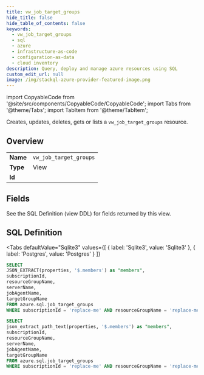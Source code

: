 ```yaml
--- 
title: vw_job_target_groups
hide_title: false
hide_table_of_contents: false
keywords:
  - vw_job_target_groups
  - sql
  - azure
  - infrastructure-as-code
  - configuration-as-data
  - cloud inventory
description: Query, deploy and manage azure resources using SQL
custom_edit_url: null
image: /img/stackql-azure-provider-featured-image.png
---
```


import CopyableCode from '@site/src/components/CopyableCode/CopyableCode';
import Tabs from '@theme/Tabs';
import TabItem from '@theme/TabItem';

Creates, updates, deletes, gets or lists a <code>vw_job_target_groups</code> resource.

## Overview
<table><tbody>
<tr><td><b>Name</b></td><td><code>vw_job_target_groups</code></td></tr>
<tr><td><b>Type</b></td><td>View</td></tr>
<tr><td><b>Id</b></td><td><CopyableCode code="azure.sql.vw_job_target_groups" /></td></tr>
</tbody></table>

## Fields

See the SQL Definition (view DDL) for fields returned by this view.

## SQL Definition

<Tabs
defaultValue="Sqlite3"
values={[
{ label: 'Sqlite3', value: 'Sqlite3' },
{ label: 'Postgres', value: 'Postgres' }
]}
>
<TabItem value="Sqlite3">

```sql
SELECT
JSON_EXTRACT(properties, '$.members') as "members",
subscriptionId,
resourceGroupName,
serverName,
jobAgentName,
targetGroupName
FROM azure.sql.job_target_groups
WHERE subscriptionId = 'replace-me' AND resourceGroupName = 'replace-me' AND serverName = 'replace-me' AND jobAgentName = 'replace-me';
```

</TabItem>
<TabItem value="Postgres">

```sql
SELECT
json_extract_path_text(properties, '$.members') as "members",
subscriptionId,
resourceGroupName,
serverName,
jobAgentName,
targetGroupName
FROM azure.sql.job_target_groups
WHERE subscriptionId = 'replace-me' AND resourceGroupName = 'replace-me' AND serverName = 'replace-me' AND jobAgentName = 'replace-me';
```

</TabItem>
</Tabs>
